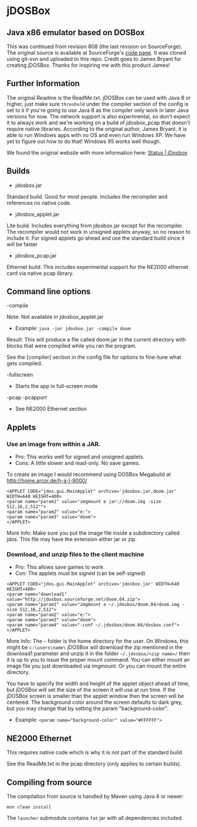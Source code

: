 jDOSBox
==========
Java x86 emulator based on DOSBox
--------------------------------------------------

This was continued from revision 808 (the last revision on SourceForge). The original source is available at SourceForge's [code page](https://sourceforge.net/p/jdosbox/code/HEAD/tree). It was cloned using git-svn and uploaded to this repo. Credit goes to James Bryant for creating jDOSBox. Thanks for inspiring me with this product James!

Further Information
-----------
The original Readme is the ReadMe.txt. jDOSBox can be used with Java 8 or higher, just make sure `threshold` under the compiler section of the config is set to `0` if you're going to use Java 8 as the compiler only work in later Java versions for now. The network support is also experimental, so don't expect it to always work and we're working on a build of jdosbox_pcap that doesn't require native libraries. According to the original author, James Bryant, it is able to run Windows apps with no OS and even run Windows XP. We have yet to figure out how to do that! Windows 95 works well though.

We found the original website with more information here: [Status | jDosbox](https://web.archive.org/web/20190304011952/http://jdosbox.sourceforge.net/cms/)

Builds
------
 * jdosbox.jar 

Standard build.  Good for most people.  Includes the recompiler and references no native code.

 * jdosbox_applet.jar

Lite build.  Includes everything from jdosbox.jar except for the recompiler.  The recompiler
would not work in unsigned applets anyway, so no reason to include it.  For signed applets
go ahead and use the standard build since it will be faster

 * jdosbox_pcap.jar

Ethernet build.  This includes experimental support for the NE2000 ethernet card via native pcap
library.

Command line options
------
-compile <name>

Note: Not available in jdosbox_applet.jar
  
 * Example: `java -jar jdosbox.jar -compile doom`
  
Result: This will produce a file called doom.jar in the current directory with blocks that were
compiled while you ran the program.

See the [compiler] section in the config file for options to fine-tune what gets compiled.

-fullscreen

 * Starts the app in full-screen mode

-pcap
-pcapport

 * See NE2000 Ethernet section

Applets
------
### Use an image from within a JAR.  

 * Pro: This works well for signed and unsigned applets.
 * Cons: A little slower and read-only.  No save games.

To create an image I would recommend using DOSBox Megabuild at http://home.arcor.de/h-a-l-9000/

```
<APPLET CODE="jdos.gui.MainApplet" archive='jdosbox.jar,doom.jar' WIDTH=640 HEIGHT=400>
<param name="param1" value="imgmount e jar://doom.img -size 512,16,2,512"">
<param name="param2" value="e:">
<param name="param3" value="doom">
</APPLET>
```

More Info: Make sure you put the image file inside a subdirectory called jdos.  This file may
have the extension either jar or zip.

### Download, and unzip files to the client machine

 * Pro: This allows save games to work
 * Con: The applets must be signed (can be self-signed)

```
<APPLET CODE="jdos.gui.MainApplet" archive='jdosbox.jar' WIDTH=640 HEIGHT=400>
<param name="download1" value="http://jdosbox.sourceforge.net/doom.04.zip">
<param name="param1" value="imgmount e ~/.jdosbox/doom.04/doom.img -size 512,16,2,512">
<param name="param2" value="e:">
<param name="param3" value="doom">
<param name="param4" value="-conf ~/.jdosbox/doom.04/dosbox.conf">
</APPLET>
```

More Info: The `~` folder is the home directory for the user.  On Windows, this might be `c:\users\name\`
jDOSBox will download the zip mentioned in the download1 parameter and unzip it in the folder
`~/.jdosbox/<zip name>/` then it is up to you to issue the proper mount command.  You can either
mount an image file you just downloaded via imgmount.  Or you can mount the entire directory.

You have to specify the width and height of the applet object ahead of time, but jDOSBox will set the
size of the screen it will use at run time.  If the jDOSBox screen is smaller than the applet window
then the screen will be centered.  The background color around the screen defaults to dark grey, but you
may change that by setting the param "background-color".

 * Example: `<param name="background-color" value="#FFFFFF">`


NE2000 Ethernet
------
This requires native code which is why it is not part of the standard build

See the ReadMe.txt in the pcap directory (only applies to certain builds).

Compiling from source
------
The compilation from source is handled by Maven using Java 8 or newer:
```
mvn clean install
```
The `launcher` submodule contains `fat` jar with all dependencies included. 
